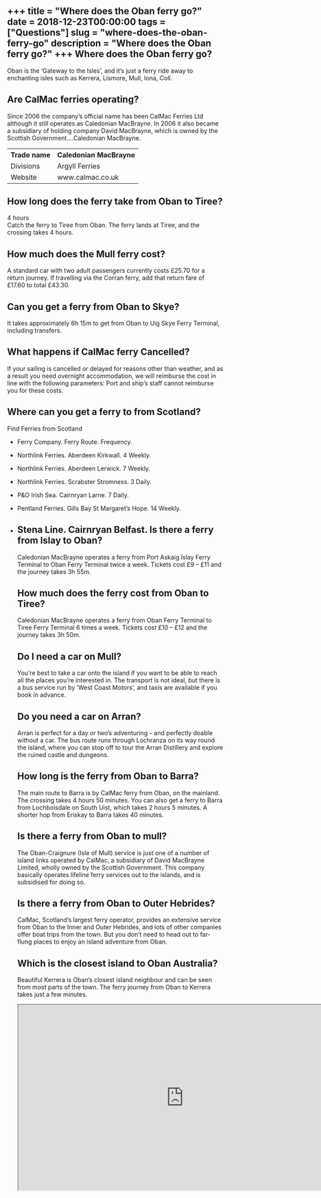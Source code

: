 +++
title = "Where does the Oban ferry go?"
date = 2018-12-23T00:00:00
tags = ["Questions"]
slug = "where-does-the-oban-ferry-go"
description = "Where does the Oban ferry go?"
+++
Where does the Oban ferry go?
-----------------------------

Oban is the ‘Gateway to the Isles’, and it’s just a ferry ride away to enchanting isles such as Kerrera, Lismore, Mull, Iona, Coll.

Are CalMac ferries operating?
-----------------------------

Since 2006 the company’s official name has been CalMac Ferries Ltd although it still operates as Caledonian MacBrayne. In 2006 it also became a subsidiary of holding company David MacBrayne, which is owned by the Scottish Government….Caledonian MacBrayne.

<table><tr><th>Trade name</th><th>Caledonian MacBrayne</th></tr><tr><td>Divisions</td><td>Argyll Ferries</td></tr><tr><td>Website</td><td>www.calmac.co.uk</td></tr></table>

How long does the ferry take from Oban to Tiree?
------------------------------------------------

4 hours  
Catch the ferry to Tiree from Oban. The ferry lands at Tiree, and the crossing takes 4 hours.

How much does the Mull ferry cost?
----------------------------------

A standard car with two adult passengers currently costs £25.70 for a return journey. If travelling via the Corran ferry, add that return fare of £17.60 to total £43.30.

Can you get a ferry from Oban to Skye?
--------------------------------------

It takes approximately 6h 15m to get from Oban to Uig Skye Ferry Terminal, including transfers.

What happens if CalMac ferry Cancelled?
---------------------------------------

If your sailing is cancelled or delayed for reasons other than weather, and as a result you need overnight accommodation, we will reimburse the cost in line with the following parameters: Port and ship’s staff cannot reimburse you for these costs.

Where can you get a ferry to from Scotland?
-------------------------------------------

Find Ferries from Scotland

- Ferry Company. Ferry Route. Frequency.
- Northlink Ferries. Aberdeen Kirkwall. 4 Weekly.
- Northlink Ferries. Aberdeen Lerwick. 7 Weekly.
- Northlink Ferries. Scrabster Stromness. 3 Daily.
- P&amp;O Irish Sea. Cairnryan Larne. 7 Daily.
- Pentland Ferries. Gills Bay St Margaret’s Hope. 14 Weekly.
- Stena Line. Cairnryan Belfast. Is there a ferry from Islay to Oban?
    ------------------------------------
    
    Caledonian MacBrayne operates a ferry from Port Askaig Islay Ferry Terminal to Oban Ferry Terminal twice a week. Tickets cost £9 – £11 and the journey takes 3h 55m.
    
    How much does the ferry cost from Oban to Tiree?
    ------------------------------------------------
    
    Caledonian MacBrayne operates a ferry from Oban Ferry Terminal to Tiree Ferry Terminal 6 times a week. Tickets cost £10 – £12 and the journey takes 3h 50m.
    
    Do I need a car on Mull?
    ------------------------
    
    You’re best to take a car onto the island if you want to be able to reach all the places you’re interested in. The transport is not ideal, but there is a bus service run by ‘West Coast Motors’, and taxis are available if you book in advance.
    
    Do you need a car on Arran?
    ---------------------------
    
    Arran is perfect for a day or two’s adventuring – and perfectly doable without a car. The bus route runs through Lochranza on its way round the island, where you can stop off to tour the Arran Distillery and explore the ruined castle and dungeons.
    
    How long is the ferry from Oban to Barra?
    -----------------------------------------
    
    The main route to Barra is by CalMac ferry from Oban, on the mainland. The crossing takes 4 hours 50 minutes. You can also get a ferry to Barra from Lochboisdale on South Uist, which takes 2 hours 5 minutes. A shorter hop from Eriskay to Barra takes 40 minutes.
    
    Is there a ferry from Oban to mull?
    -----------------------------------
    
    The Oban-Craignure (Isle of Mull) service is just one of a number of island links operated by CalMac, a subsidiary of David MacBrayne Limited, wholly owned by the Scottish Government. This company basically operates lifeline ferry services out to the islands, and is subsidised for doing so.
    
    Is there a ferry from Oban to Outer Hebrides?
    ---------------------------------------------
    
    CalMac, Scotland’s largest ferry operator, provides an extensive service from Oban to the Inner and Outer Hebrides, and lots of other companies offer boat trips from the town. But you don’t need to head out to far-flung places to enjoy an island adventure from Oban.
    
    Which is the closest island to Oban Australia?
    ----------------------------------------------
    
    Beautiful Kerrera is Oban’s closest island neighbour and can be seen from most parts of the town. The ferry journey from Oban to Kerrera takes just a few minutes.
    
    <iframe allow="accelerometer; autoplay; clipboard-write; encrypted-media; gyroscope; picture-in-picture" allowfullscreen="" class="__youtube_prefs__  epyt-is-override  no-lazyload" data-no-lazy="1" data-origheight="433" data-origwidth="770" data-skipgform_ajax_framebjll="" height="433" id="_ytid_79507" loading="lazy" src="https://www.youtube.com/embed/poZ3Q1abMEo?enablejsapi=1&autoplay=0&cc_load_policy=0&cc_lang_pref=&iv_load_policy=1&loop=0&modestbranding=0&rel=1&fs=1&playsinline=0&autohide=2&theme=dark&color=red&controls=1&" title="YouTube player" width="770"></iframe>